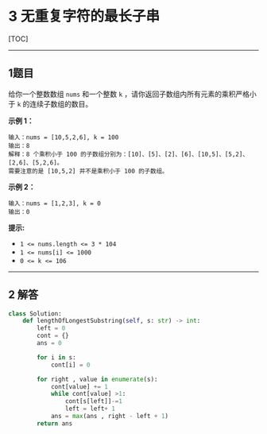 # 3 无重复字符的最长子串

[TOC]

---

## 1题目

给你一个整数数组 `nums` 和一个整数 `k` ，请你返回子数组内所有元素的乘积严格小于 `k` 的连续子数组的数目。



**示例 1：**

```
输入：nums = [10,5,2,6], k = 100
输出：8
解释：8 个乘积小于 100 的子数组分别为：[10]、[5]、[2]、[6]、[10,5]、[5,2]、[2,6]、[5,2,6]。
需要注意的是 [10,5,2] 并不是乘积小于 100 的子数组。
```

**示例 2：**

```
输入：nums = [1,2,3], k = 0
输出：0
```



**提示:**

- `1 <= nums.length <= 3 * 104`
- `1 <= nums[i] <= 1000`
- `0 <= k <= 106`



---

## 2 解答

```python
class Solution:
    def lengthOfLongestSubstring(self, s: str) -> int:
        left = 0
        cont = {}
        ans = 0

        for i in s:
            cont[i] = 0

        for right , value in enumerate(s):
            cont[value] += 1
            while cont[value] >1:
                cont[s[left]]-=1
                left = left+ 1
            ans = max(ans , right - left + 1)
        return ans
```

